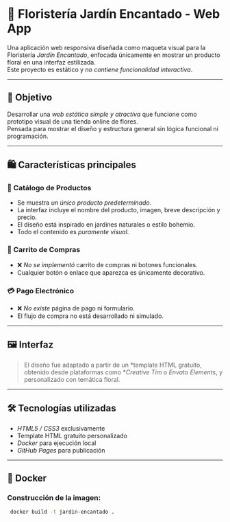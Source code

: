 # 🌸 Floristería Jardín Encantado - Web App

Una aplicación web responsiva diseñada como maqueta visual para la Floristería *Jardín Encantado*, enfocada únicamente en mostrar un producto floral en una interfaz estilizada.  
Este proyecto es estático y *no contiene funcionalidad interactiva*.

---

## 🎯 Objetivo

Desarrollar una *web estática simple y atractiva* que funcione como prototipo visual de una tienda online de flores.  
Pensada para mostrar el diseño y estructura general sin lógica funcional ni programación.

---

## 🛍️ Características principales

### 🌼 Catálogo de Productos

- Se muestra *un único producto predeterminado*.
- La interfaz incluye el nombre del producto, imagen, breve descripción y precio.
- El diseño está inspirado en jardines naturales o estilo bohemio.
- Todo el contenido es *puramente visual*.

### 🧺 Carrito de Compras

- ❌ *No se implementó* carrito de compras ni botones funcionales.
- Cualquier botón o enlace que aparezca es únicamente decorativo.

### 💳 Pago Electrónico

- ❌ *No existe* página de pago ni formulario.
- El flujo de compra no está desarrollado ni simulado.

---

## 🖼️ Interfaz

> El diseño fue adaptado a partir de un *template HTML gratuito, obtenido desde plataformas como **Creative Tim* o *Envato Elements*, y personalizado con temática floral.

---

## 🛠️ Tecnologías utilizadas

- *HTML5 / CSS3* exclusivamente
- Template HTML gratuito personalizado
- *Docker* para ejecución local
- *GitHub Pages* para publicación

---

## 🐳 Docker

### Construcción de la imagen:

```bash
 docker build -t jardin-encantado .
